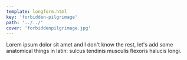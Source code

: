 ```yaml
---
template: longform.html
key: 'forbidden-pilgrimage'
path: '../../'
cover: 'forbiddenpilgrimage.jpg'
---
```


Lorem ipsum dolor sit amet and I don't know the rest, let's add some anatomical things in latin: sulcus tendinis musculis flexoris halucis longi.